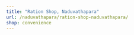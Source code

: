 ```yaml
---
title: "Ration Shop, Naduvathapara"
url: /naduvathapara/ration-shop-naduvathapara/
shop: convenience
---
```

